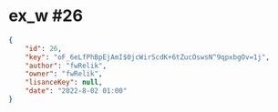 
# ex_w #26
                
```JSON
{
    "id": 26,
    "key": "oF_6eLfPhBpEjAmI$0jcWirScdK+6tZucOswsN^9qpxbgOv=1j",
    "author": "fwRelik",
    "owner": "fwRelik",
    "lisanceKey": null,
    "date": "2022-8-02 01:00"
}
```
